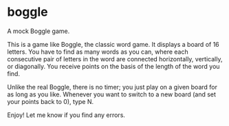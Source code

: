 # boggle
A mock Boggle game. 

This is a game like Boggle, the classic word game. It displays a board of 16 letters. You have to find as many words as you can, where each consecutive pair of letters in the word are connected horizontally, vertically, or diagonally. You receive points on the basis of the length of the word you find.

Unlike the real Boggle, there is no timer; you just play on a given board for as long as you like. Whenever you want to switch to a new board (and set your points back to 0), type N. 

Enjoy! Let me know if you find any errors. 
